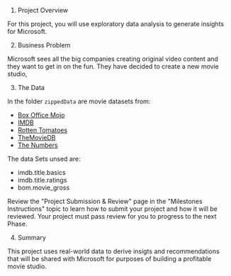 
1. Project Overview

For this project, you will use exploratory data analysis to generate insights for Microsoft.

2. Business Problem

Microsoft sees all the big companies creating original video content and they want to get in on the fun. They have decided to create a new movie studio, 


3. The Data

In the folder `zippedData` are movie datasets from:

* [Box Office Mojo](https://www.boxofficemojo.com/)
* [IMDB](https://www.imdb.com/)
* [Rotten Tomatoes](https://www.rottentomatoes.com/)
* [TheMovieDB](https://www.themoviedb.org/)
* [The Numbers](https://www.the-numbers.com/)

The data Sets unsed are:

* imdb.title.basics
* imdb.title.ratings
* bom.movie_gross


Review the "Project Submission & Review" page in the "Milestones Instructions" topic to learn how to submit your project and how it will be reviewed. Your project must pass review for you to progress to the next Phase.

4. Summary

This project uses real-world data to derive insigts and recommendations that will be shared with Microsoft for purposes of building a profitable movie studio.
